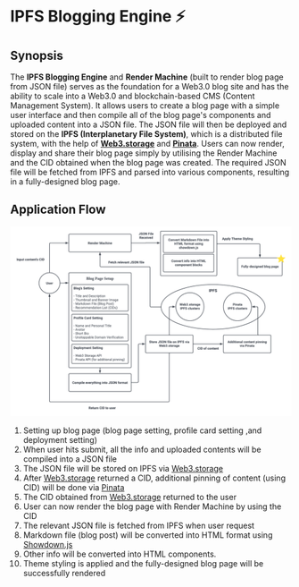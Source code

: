 # IPFS Blogging Engine ⚡

## Synopsis

The **IPFS Blogging Engine** and **Render Machine** (built to render blog page from JSON file) serves as the foundation for a Web3.0 blog site and has the ability to scale into a Web3.0 and blockchain-based CMS (Content Management System). It allows users to create a blog page with a simple user interface and then compile all of the blog page's components and uploaded content into a JSON file. The JSON file will then be deployed and stored on the **IPFS (Interplanetary File System)**, which is a distributed file system, with the help of **[Web3.storage](web3.storage)** and **[Pinata](pinata.cloud)**. Users can now render, display and share their blog page simply by utilising the Render Machine and the CID obtained when the blog page was created. The required JSON file will be fetched from IPFS and parsed into various components, resulting in a fully-designed blog page. 

## Application Flow

![application-flow-diagram](application-flow-diagram.png) 
1. Setting up blog page (blog page setting, profile card setting ,and deployment setting)
2. When user hits submit, all the info and uploaded contents will be compiled into a JSON file
3. The JSON file will be stored on IPFS via [Web3.storage](web3.storage)
4. After [Web3.storage](web3.storage) returned a CID, additional pinning of content (using CID) will be done via [Pinata](pinata.cloud)
5. The CID obtained from [Web3.storage](web3.storage) returned to the user
5. User can now render the blog page with Render Machine by using the CID
6. The relevant JSON file is fetched from IPFS when user request
7. Markdown file (blog post) will be converted into HTML format using [Showdown.js](https://github.com/showdownjs/showdown)
8. Other info will be converted into HTML components.
9. Theme styling is applied and the fully-designed blog page will be successfully rendered
